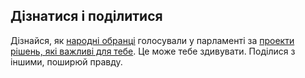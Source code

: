 ## Дізнатися і поділитися

Дізнайся, як [народні обранці](<%= members_path %>) голосували у парламенті за [проекти рішень, які важливі для тебе](<%= policies_path %>). Це може тебе здивувати. Поділися з іншими, поширюй правду.
